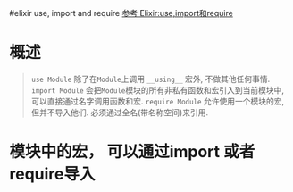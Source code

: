 #elixir use, import and require
[参考 Elixir:use,import和require](https://segmentfault.com/a/1190000004514268)
# 概述
>`use Module` 除了在`Module`上调用 `__using__` 宏外, 不做其他任何事情.
>`import Module`  会把`Module`模块的所有非私有函数和宏引入到当前模块中, 可以直接通过名字调用函数和宏.
>`require Module` 允许使用一个模块的宏, 但并不导入他们. 必须通过全名(带名称空间)来引用.
# 模块中的宏， 可以通过import 或者 require导入
